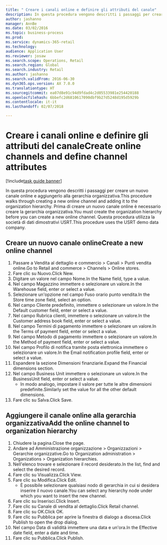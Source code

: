 ```yaml
--- 
title: " Creare i canali online e definire gli attributi del canale"
description: In questa procedura vengono descritti i passaggi per creare un nuovo canale online e aggiungerlo alla gerarchia organizzativa.
author: jashanno
manager: AnnBe
ms.date: 03/02/2016
ms.topic: business-process
ms.prod: 
ms.service: dynamics-365-retail
ms.technology: 
audience: Application User
ms.reviewer: josaw
ms.search.scope: Operations, Retail
ms.search.region: Global
ms.search.industry: Retail
ms.author: jashanno
ms.search.validFrom: 2016-06-30
ms.dyn365.ops.version: AX 7.0.0
ms.translationtype: HT
ms.sourcegitcommit: ea07d8e91c94d9fdad4c2d05533981e254420188
ms.openlocfilehash: 6bbefc2d6810617090dbf9b27d5248d195d5929b
ms.contentlocale: it-it
ms.lasthandoff: 02/07/2018

---
```

# <a name="create-online-channels-and-define-channel-attributes"></a><span data-ttu-id="1807d-103"> Creare i canali online e definire gli attributi del canale</span><span class="sxs-lookup"><span data-stu-id="1807d-103">Create online channels and define channel attributes</span></span>

[!include[task guide banner](../includes/task-guide-banner.md)]

<span data-ttu-id="1807d-104">In questa procedura vengono descritti i passaggi per creare un nuovo canale online e aggiungerlo alla gerarchia organizzativa.</span><span class="sxs-lookup"><span data-stu-id="1807d-104">This procedure walks through creating a new online channel and adding it to the organization hierarchy.</span></span> <span data-ttu-id="1807d-105">Prima di creare un nuovo canale online è necessario creare la gerarchia organizzativa.</span><span class="sxs-lookup"><span data-stu-id="1807d-105">You must create the organization hierarchy before you can create a new online channel.</span></span> <span data-ttu-id="1807d-106">Questa procedura utilizza la società di dati dimostrativi USRT.</span><span class="sxs-lookup"><span data-stu-id="1807d-106">This procedure uses the USRT demo data company.</span></span>


## <a name="create-a-new-online-channel"></a><span data-ttu-id="1807d-107">Creare un nuovo canale online</span><span class="sxs-lookup"><span data-stu-id="1807d-107">Create a new online channel</span></span>
1. <span data-ttu-id="1807d-108">Passare a Vendita al dettaglio e commercio > Canali > Punti vendita online.</span><span class="sxs-lookup"><span data-stu-id="1807d-108">Go to Retail and commerce > Channels > Online stores.</span></span>
2. <span data-ttu-id="1807d-109">Fare clic su Nuovo.</span><span class="sxs-lookup"><span data-stu-id="1807d-109">Click New.</span></span>
3. <span data-ttu-id="1807d-110">Digitare un valore nel campo Nome.</span><span class="sxs-lookup"><span data-stu-id="1807d-110">In the Name field, type a value.</span></span>
4. <span data-ttu-id="1807d-111">Nel campo Magazzino immettere o selezionare un valore.</span><span class="sxs-lookup"><span data-stu-id="1807d-111">In the Warehouse field, enter or select a value.</span></span>
5. <span data-ttu-id="1807d-112">Selezionare un'opzione nel campo Fuso orario punto vendita.</span><span class="sxs-lookup"><span data-stu-id="1807d-112">In the Store time zone field, select an option.</span></span>
6. <span data-ttu-id="1807d-113">Nel campo Cliente predefinito, immettere o selezionare un valore.</span><span class="sxs-lookup"><span data-stu-id="1807d-113">In the Default customer field, enter or select a value.</span></span>
7. <span data-ttu-id="1807d-114">Nel campo Rubrica clienti, immettere o selezionare un valore.</span><span class="sxs-lookup"><span data-stu-id="1807d-114">In the Customer address book field, enter or select a value.</span></span>
8. <span data-ttu-id="1807d-115">Nel campo Termini di pagamento immettere o selezionare un valore.</span><span class="sxs-lookup"><span data-stu-id="1807d-115">In the Terms of payment field, enter or select a value.</span></span>
9. <span data-ttu-id="1807d-116">Nel campo Metodo di pagamento immettere o selezionare un valore.</span><span class="sxs-lookup"><span data-stu-id="1807d-116">In the Method of payment field, enter or select a value.</span></span>
10. <span data-ttu-id="1807d-117">Nel campo Profilo di notifica tramite posta elettronica immettere o selezionare un valore.</span><span class="sxs-lookup"><span data-stu-id="1807d-117">In the Email notification profile field, enter or select a value.</span></span>
11. <span data-ttu-id="1807d-118">Espandere la sezione Dimensioni finanziarie.</span><span class="sxs-lookup"><span data-stu-id="1807d-118">Expand the Financial dimensions section.</span></span>
12. <span data-ttu-id="1807d-119">Nel campo Business Unit immettere o selezionare un valore.</span><span class="sxs-lookup"><span data-stu-id="1807d-119">In the BusinessUnit field, enter or select a value.</span></span>
    * <span data-ttu-id="1807d-120">In modo analogo, impostare il valore per tutte le altre dimensioni predefinite.</span><span class="sxs-lookup"><span data-stu-id="1807d-120">Similarly set the value for all the other default dimensions.</span></span>  
13. <span data-ttu-id="1807d-121">Fare clic su Salva.</span><span class="sxs-lookup"><span data-stu-id="1807d-121">Click Save.</span></span>

## <a name="add-the-online-channel-to-organization-hierarchy"></a><span data-ttu-id="1807d-122">Aggiungere il canale online alla gerarchia organizzativa</span><span class="sxs-lookup"><span data-stu-id="1807d-122">Add the online channel to organization hierarchy</span></span>
1. <span data-ttu-id="1807d-123">Chiudere la pagina.</span><span class="sxs-lookup"><span data-stu-id="1807d-123">Close the page.</span></span>
2. <span data-ttu-id="1807d-124">Andare ad Amministrazione organizzazione > Organizzazioni > Gerarchie organizzative.</span><span class="sxs-lookup"><span data-stu-id="1807d-124">Go to Organization administration > Organizations > Organization hierarchies.</span></span>
3. <span data-ttu-id="1807d-125">Nell'elenco trovare e selezionare il record desiderato.</span><span class="sxs-lookup"><span data-stu-id="1807d-125">In the list, find and select the desired record.</span></span>
4. <span data-ttu-id="1807d-126">Fare clic su Visualizza.</span><span class="sxs-lookup"><span data-stu-id="1807d-126">Click View.</span></span>
5. <span data-ttu-id="1807d-127">Fare clic su Modifica.</span><span class="sxs-lookup"><span data-stu-id="1807d-127">Click Edit.</span></span>
    * <span data-ttu-id="1807d-128">È possibile selezionare qualsiasi nodo di gerarchia in cui si desidera inserire il nuovo canale.</span><span class="sxs-lookup"><span data-stu-id="1807d-128">You can select any hierarchy node under which you want to insert the new channel.</span></span>  
6. <span data-ttu-id="1807d-129">Fare clic su Inserisci.</span><span class="sxs-lookup"><span data-stu-id="1807d-129">Click Insert.</span></span>
7. <span data-ttu-id="1807d-130">Fare clic su Canale di vendita al dettaglio.</span><span class="sxs-lookup"><span data-stu-id="1807d-130">Click Retail channel.</span></span>
8. <span data-ttu-id="1807d-131">Fare clic su OK.</span><span class="sxs-lookup"><span data-stu-id="1807d-131">Click OK.</span></span>
9. <span data-ttu-id="1807d-132">Fare clic su Pubblica per aprire la finestra di dialogo a discesa.</span><span class="sxs-lookup"><span data-stu-id="1807d-132">Click Publish to open the drop dialog.</span></span>
10. <span data-ttu-id="1807d-133">Nel campo Data di validità immettere una data e un'ora.</span><span class="sxs-lookup"><span data-stu-id="1807d-133">In the Effective date field, enter a date and time.</span></span>
11. <span data-ttu-id="1807d-134">Fare clic su Pubblica.</span><span class="sxs-lookup"><span data-stu-id="1807d-134">Click Publish.</span></span>


